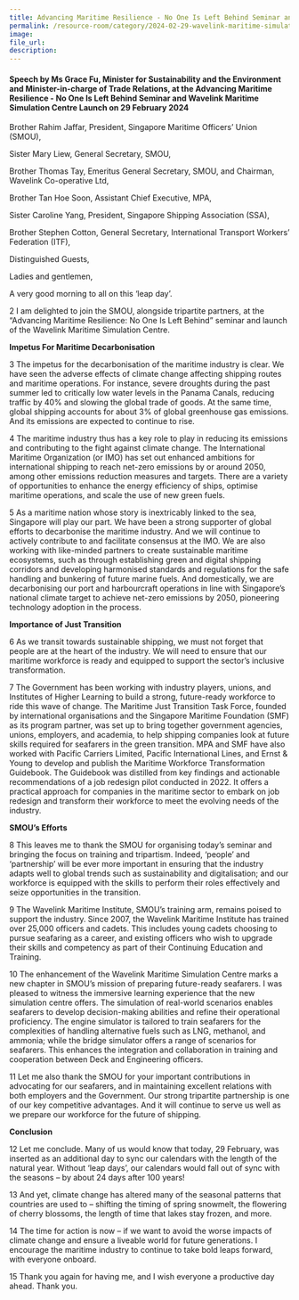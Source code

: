 ```yaml
---  
title: Advancing Maritime Resilience - No One Is Left Behind Seminar and Wavelink Maritime Simulation Centre Launch - Ms Grace Fu
permalink: /resource-room/category/2024-02-29-wavelink-maritime-simulation-centre-launch
image:  
file_url:  
description:  
---
```

#### Speech by Ms Grace Fu, Minister for Sustainability and the Environment and Minister-in-charge of Trade Relations, at the Advancing Maritime Resilience - No One Is Left Behind Seminar and Wavelink Maritime Simulation Centre Launch on 29 February 2024

Brother Rahim Jaffar, President, Singapore Maritime Officers’ Union (SMOU),

Sister Mary Liew, General Secretary, SMOU,

Brother Thomas Tay, Emeritus General Secretary, SMOU, and Chairman, Wavelink Co-operative Ltd,

Brother Tan Hoe Soon, Assistant Chief Executive, MPA,

Sister Caroline Yang, President, Singapore Shipping Association (SSA),

Brother Stephen Cotton, General Secretary, International Transport Workers’ Federation (ITF),

Distinguished Guests,

Ladies and gentlemen,

A very good morning to all on this ‘leap day’.

2 I am delighted to join the SMOU, alongside tripartite partners, at the “Advancing Maritime Resilience: No One Is Left Behind” seminar and launch of the Wavelink Maritime Simulation Centre.

**Impetus For Maritime Decarbonisation**

3 The impetus for the decarbonisation of the maritime industry is clear. We have seen the adverse effects of climate change affecting shipping routes and maritime operations. For instance, severe droughts during the past summer led to critically low water levels in the Panama Canals, reducing traffic by 40% and slowing the global trade of goods. At the same time, global shipping accounts for about 3% of global greenhouse gas emissions. And its emissions are expected to continue to rise.

4 The maritime industry thus has a key role to play in reducing its emissions and contributing to the fight against climate change. The International Maritime Organization (or IMO) has set out enhanced ambitions for international shipping to reach net-zero emissions by or around 2050, among other emissions reduction measures and targets. There are a variety of opportunities to enhance the energy efficiency of ships, optimise maritime operations, and scale the use of new green fuels.

5 As a maritime nation whose story is inextricably linked to the sea, Singapore will play our part. We have been a strong supporter of global efforts to decarbonise the maritime industry. And we will continue to actively contribute to and facilitate consensus at the IMO. We are also working with like-minded partners to create sustainable maritime ecosystems, such as through establishing green and digital shipping corridors and developing harmonised standards and regulations for the safe handling and bunkering of future marine fuels. And domestically, we are decarbonising our port and harbourcraft operations in line with Singapore’s national climate target to achieve net-zero emissions by 2050, pioneering technology adoption in the process.

**Importance of Just Transition**

6 As we transit towards sustainable shipping, we must not forget that people are at the heart of the industry. We will need to ensure that our maritime workforce is ready and equipped to support the sector’s inclusive transformation.

7 The Government has been working with industry players, unions, and Institutes of Higher Learning to build a strong, future-ready workforce to ride this wave of change. The Maritime Just Transition Task Force, founded by international organisations and the Singapore Maritime Foundation (SMF) as its program partner, was set up to bring together government agencies, unions, employers, and academia, to help shipping companies look at future skills required for seafarers in the green transition. MPA and SMF have also worked with Pacific Carriers Limited, Pacific International Lines, and Ernst & Young to develop and publish the Maritime Workforce Transformation Guidebook. The Guidebook was distilled from key findings and actionable recommendations of a job redesign pilot conducted in 2022. It offers a practical approach for companies in the maritime sector to embark on job redesign and transform their workforce to meet the evolving needs of the industry.

**SMOU’s Efforts**

8 This leaves me to thank the SMOU for organising today’s seminar and bringing the focus on training and tripartism. Indeed, ‘people’ and ‘partnership’ will be ever more important in ensuring that the industry adapts well to global trends such as sustainability and digitalisation; and our workforce is equipped with the skills to perform their roles effectively and seize opportunities in the transition.

9 The Wavelink Maritime Institute, SMOU’s training arm, remains poised to support the industry. Since 2007, the Wavelink Maritime Institute has trained over 25,000 officers and cadets. This includes young cadets choosing to pursue seafaring as a career, and existing officers who wish to upgrade their skills and competency as part of their Continuing Education and Training.

10 The enhancement of the Wavelink Maritime Simulation Centre marks a new chapter in SMOU’s mission of preparing future-ready seafarers. I was pleased to witness the immersive learning experience that the new simulation centre offers. The simulation of real-world scenarios enables seafarers to develop decision-making abilities and refine their operational proficiency. The engine simulator is tailored to train seafarers for the complexities of handling alternative fuels such as LNG, methanol, and ammonia; while the bridge simulator offers a range of scenarios for seafarers. This enhances the integration and collaboration in training and cooperation between Deck and Engineering officers.

11 Let me also thank the SMOU for your important contributions in advocating for our seafarers, and in maintaining excellent relations with both employers and the Government. Our strong tripartite partnership is one of our key competitive advantages. And it will continue to serve us well as we prepare our workforce for the future of shipping.

**Conclusion**

12 Let me conclude. Many of us would know that today, 29 February, was inserted as an additional day to sync our calendars with the length of the natural year. Without ‘leap days’, our calendars would fall out of sync with the seasons – by about 24 days after 100 years!

13 And yet, climate change has altered many of the seasonal patterns that countries are used to – shifting the timing of spring snowmelt, the flowering of cherry blossoms, the length of time that lakes stay frozen, and more.

14 The time for action is now – if we want to avoid the worse impacts of climate change and ensure a liveable world for future generations. I encourage the maritime industry to continue to take bold leaps forward, with everyone onboard.

15 Thank you again for having me, and I wish everyone a productive day ahead. Thank you.
